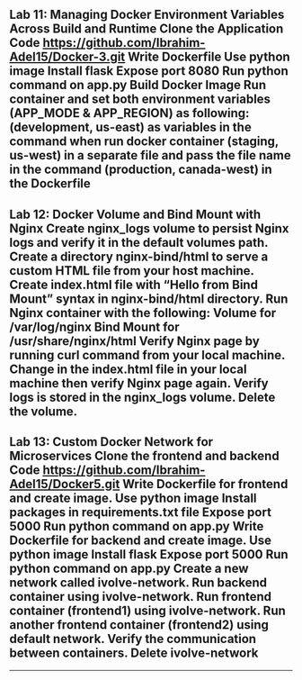 Lab 11: Managing Docker Environment Variables Across Build and Runtime
Clone the Application Code https://github.com/Ibrahim-Adel15/Docker-3.git
Write Dockerfile
Use python image
Install flask
Expose port 8080
Run python command on app.py 
Build Docker Image
Run container and set both environment variables (APP_MODE & APP_REGION) as following:
(development, us-east) as variables in the command when run docker container
(staging, us-west) in a separate file and pass the file name in the command
(production, canada-west) in the Dockerfile
----------------------------
Lab 12: Docker Volume and Bind Mount with Nginx
Create nginx_logs volume to persist Nginx logs and verify it in the default volumes path.
Create a directory nginx-bind/html to serve a custom HTML file from your host machine.
Create index.html file with “Hello from Bind Mount” syntax in nginx-bind/html directory.
Run Nginx container with the following:
Volume for /var/log/nginx 
Bind Mount for /usr/share/nginx/html 
Verify Nginx page by running curl command from your local machine.
Change in the index.html file in your local machine then verify Nginx page again.
Verify logs is stored in the nginx_logs volume.
Delete the volume.
-------------------------------
Lab 13: Custom Docker Network for Microservices 
Clone the frontend and backend Code https://github.com/Ibrahim-Adel15/Docker5.git
Write Dockerfile for frontend and create image.
Use python image
Install packages in requirements.txt file
Expose port 5000
Run python command on app.py 
Write Dockerfile for backend and create image.
Use python image
Install flask
Expose port 5000
Run python command on app.py 
Create a new network called ivolve-network.
Run backend container using ivolve-network.
Run frontend container (frontend1) using ivolve-network.
Run another frontend container (frontend2) using default network.
Verify the communication between containers.
Delete ivolve-network
------------------------------------
-----------------------------
